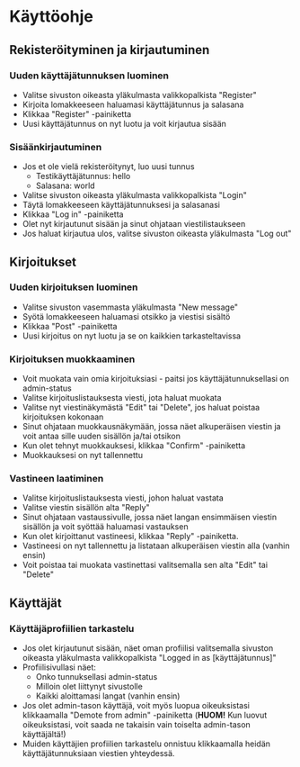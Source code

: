 # Käyttöohje

## Rekisteröityminen ja kirjautuminen
### Uuden käyttäjätunnuksen luominen
- Valitse sivuston oikeasta yläkulmasta valikkopalkista "Register"
- Kirjoita lomakkeeseen haluamasi käyttäjätunnus ja salasana
- Klikkaa "Register" -painiketta
- Uusi käyttäjätunnus on nyt luotu ja voit kirjautua sisään

### Sisäänkirjautuminen
- Jos et ole vielä rekisteröitynyt, luo uusi tunnus
  - Testikäyttäjätunnus: hello
  - Salasana: world
- Valitse sivuston oikeasta yläkulmasta valikkopalkista "Login"
- Täytä lomakkeeseen käyttäjätunnuksesi ja salasanasi
- Klikkaa "Log in" -painiketta
- Olet nyt kirjautunut sisään ja sinut ohjataan viestilistaukseen
- Jos haluat kirjautua ulos, valitse sivuston oikeasta yläkulmasta "Log out"

## Kirjoitukset
### Uuden kirjoituksen luominen
- Valitse sivuston vasemmasta yläkulmasta "New message"
- Syötä lomakkeeseen haluamasi otsikko ja viestisi sisältö
- Klikkaa "Post" -painiketta
- Uusi kirjoitus on nyt luotu ja se on kaikkien tarkasteltavissa

### Kirjoituksen muokkaaminen
- Voit muokata vain omia kirjoituksiasi - paitsi jos käyttäjätunnuksellasi on admin-status
- Valitse kirjoituslistauksesta viesti, jota haluat muokata
- Valitse nyt viestinäkymästä "Edit" tai "Delete", jos haluat poistaa kirjoituksen kokonaan
- Sinut ohjataan muokkausnäkymään, jossa näet alkuperäisen viestin ja voit antaa sille uuden sisällön ja/tai otsikon
- Kun olet tehnyt muokkauksesi, klikkaa "Confirm" -painiketta
- Muokkauksesi on nyt tallennettu

### Vastineen laatiminen
- Valitse kirjoituslistauksesta viesti, johon haluat vastata
- Valitse viestin sisällön alta "Reply"
- Sinut ohjataan vastaussivulle, jossa näet langan ensimmäisen viestin sisällön ja voit syöttää haluamasi vastauksen
- Kun olet kirjoittanut vastineesi, klikkaa "Reply" -painiketta.
- Vastineesi on nyt tallennettu ja listataan alkuperäisen viestin alla (vanhin ensin)
- Voit poistaa tai muokata vastinettasi valitsemalla sen alta "Edit" tai "Delete"

## Käyttäjät
### Käyttäjäprofiilien tarkastelu
- Jos olet kirjautunut sisään, näet oman profiilisi valitsemalla sivuston oikeasta yläkulmasta valikkopalkista "Logged in as [käyttäjätunnus]"
- Profiilisivullasi näet:
  - Onko tunnuksellasi admin-status
  - Milloin olet liittynyt sivustolle
  - Kaikki aloittamasi langat (vanhin ensin)
- Jos olet admin-tason käyttäjä, voit myös luopua oikeuksistasi klikkaamalla "Demote from admin" -painiketta (**HUOM!** Kun luovut oikeuksistasi, voit saada ne takaisin vain toiselta admin-tason käyttäjältä!)
- Muiden käyttäjien profiilien tarkastelu onnistuu klikkaamalla heidän käyttäjätunnuksiaan viestien yhteydessä.
